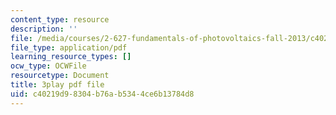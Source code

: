 ```yaml
---
content_type: resource
description: ''
file: /media/courses/2-627-fundamentals-of-photovoltaics-fall-2013/c40219d98304b76ab5344ce6b13784d8_qIJx2PRGKqw.pdf
file_type: application/pdf
learning_resource_types: []
ocw_type: OCWFile
resourcetype: Document
title: 3play pdf file
uid: c40219d9-8304-b76a-b534-4ce6b13784d8
---
```

